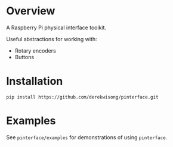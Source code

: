 # Overview

A Raspberry Pi physical interface toolkit.

Useful abstractions for working with:

- Rotary encoders
- Buttons

# Installation

```
pip install https://github.com/derekwisong/pinterface.git
```

# Examples

See `pinterface/examples` for demonstrations of using `pinterface`.